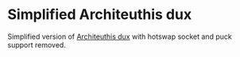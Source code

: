 # Simplified Architeuthis dux

Simplified version of [Architeuthis dux](https://github.com/tapioki/cephalopoda/tree/main/Architeuthis%20dux) with hotswap socket and puck support removed.

